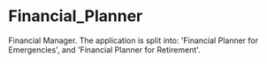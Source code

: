 # Financial_Planner
Financial Manager. The application is split into: 'Financial Planner for Emergencies', and 'Financial Planner for Retirement'.
